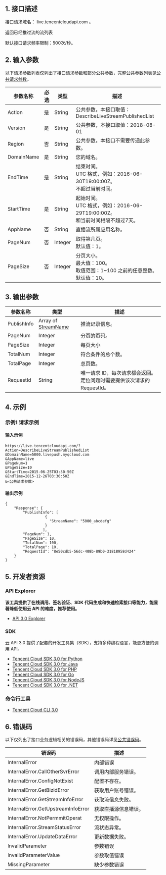 ## 1. 接口描述

接口请求域名： live.tencentcloudapi.com 。

返回已经推过流的流列表

默认接口请求频率限制：500次/秒。

## 2. 输入参数

以下请求参数列表仅列出了接口请求参数和部分公共参数，完整公共参数列表见[公共请求参数](/document/api/267/20459)。

| 参数名称 | 必选 | 类型 | 描述 |
|---------|---------|---------|---------|
| Action | 是 | String | 公共参数，本接口取值：DescribeLiveStreamPublishedList |
| Version | 是 | String | 公共参数，本接口取值：2018-08-01 |
| Region | 否 | String | 公共参数，本接口不需要传递此参数。 |
| DomainName | 是 | String | 您的域名。 |
| EndTime | 是 | String | 结束时间。<br/>UTC 格式，例如：2016-06-30T19:00:00Z。<br/>不超过当前时间。 |
| StartTime | 是 | String | 起始时间。 <br/>UTC 格式，例如：2016-06-29T19:00:00Z。<br/>和当前时间相隔不超过7天。 |
| AppName | 否 | String | 直播流所属应用名称。 |
| PageNum | 否 | Integer | 取得第几页。<br/>默认值：1。 |
| PageSize | 否 | Integer | 分页大小。<br/>最大值：100。<br/>取值范围：1~100 之前的任意整数。<br/>默认值：10。 |

## 3. 输出参数

| 参数名称 | 类型 | 描述 |
|---------|---------|---------|
| PublishInfo | Array of [StreamName](/document/api/267/20474#StreamName) | 推流记录信息。|
| PageNum | Integer | 分页的页码。|
| PageSize | Integer | 每页大小|
| TotalNum | Integer | 符合条件的总个数。|
| TotalPage | Integer | 总页数。|
| RequestId | String | 唯一请求 ID，每次请求都会返回。定位问题时需要提供该次请求的 RequestId。|

## 4. 示例

### 示例1 请求示例

#### 输入示例

```
https://live.tencentcloudapi.com/?Action=DescribeLiveStreamPublishedList
&DomainName=5000.livepush.myqcloud.com
&AppName=live
&PageNum=1
&PageSize=10
&StartTime=2015-06-25T03:30:50Z
&EndTime=2015-12-26T03:30:50Z
&<公共请求参数>
```

#### 输出示例

```
{
	"Response": {
		"PublishInfo": [
                  {
    	            "StreamName": "5000_abcdefg"
                  }
                 ],
		"PageNum": 1,
		"PageSize": 10,
		"TotalNum": 100,
		"TotalPage": 10,
		"RequestId": "8e50cdb5-56dc-408b-89b0-31818958d424"
	}
}
```


## 5. 开发者资源

### API Explorer

**该工具提供了在线调用、签名验证、SDK 代码生成和快速检索接口等能力，能显著降低使用云 API 的难度，推荐使用。**

* [API 3.0 Explorer](https://console.cloud.tencent.com/api/explorer?Product=live&Version=2018-08-01&Action=DescribeLiveStreamPublishedList)

### SDK

云 API 3.0 提供了配套的开发工具集（SDK），支持多种编程语言，能更方便的调用 API。

* [Tencent Cloud SDK 3.0 for Python](https://github.com/TencentCloud/tencentcloud-sdk-python)
* [Tencent Cloud SDK 3.0 for Java](https://github.com/TencentCloud/tencentcloud-sdk-java)
* [Tencent Cloud SDK 3.0 for PHP](https://github.com/TencentCloud/tencentcloud-sdk-php)
* [Tencent Cloud SDK 3.0 for Go](https://github.com/TencentCloud/tencentcloud-sdk-go)
* [Tencent Cloud SDK 3.0 for NodeJS](https://github.com/TencentCloud/tencentcloud-sdk-nodejs)
* [Tencent Cloud SDK 3.0 for .NET](https://github.com/TencentCloud/tencentcloud-sdk-dotnet)

### 命令行工具

* [Tencent Cloud CLI 3.0](https://cloud.tencent.com/document/product/440/6176)

## 6. 错误码

以下仅列出了接口业务逻辑相关的错误码，其他错误码详见[公共错误码](/document/api/267/20461#.E5.85.AC.E5.85.B1.E9.94.99.E8.AF.AF.E7.A0.81)。

| 错误码 | 描述 |
|---------|---------|
| InternalError | 内部错误 |
| InternalError.CallOtherSvrError | 调用内部服务错误。 |
| InternalError.ConfigNotExist | 配置不存在。 |
| InternalError.GetBizidError | 获取用户账号错误。 |
| InternalError.GetStreamInfoError | 获取流信息失败。 |
| InternalError.GetUpstreamInfoError | 获取直播源信息错误。 |
| InternalError.NotPermmitOperat | 无权限操作。 |
| InternalError.StreamStatusError | 流状态异常。 |
| InternalError.UpdateDataError | 更新数据失败。 |
| InvalidParameter | 参数错误 |
| InvalidParameterValue | 参数取值错误 |
| MissingParameter | 缺少参数错误 |
